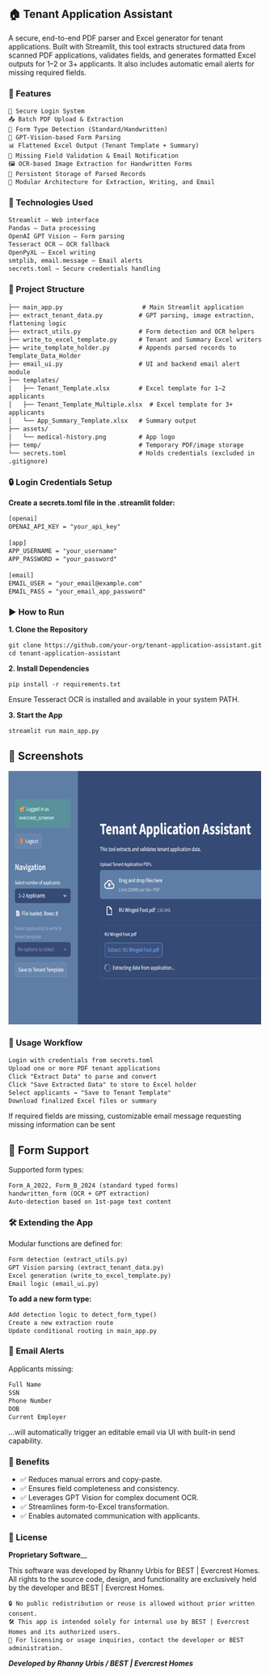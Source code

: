 ## 🏠 Tenant Application Assistant
A secure, end-to-end PDF parser and Excel generator for tenant applications. Built with Streamlit, this tool extracts structured data from scanned PDF applications, validates fields, and generates formatted Excel outputs for 1–2 or 3+ applicants. It also includes automatic email alerts for missing required fields.

### 🚀 Features
```
🔐 Secure Login System
📤 Batch PDF Upload & Extraction
📄 Form Type Detection (Standard/Handwritten)
🧠 GPT-Vision-based Form Parsing
📊 Flattened Excel Output (Tenant Template + Summary)
📧 Missing Field Validation & Email Notification
🖼️ OCR-based Image Extraction for Handwritten Forms
📁 Persistent Storage of Parsed Records
🧩 Modular Architecture for Extraction, Writing, and Email
```

### 🧰 Technologies Used
```
Streamlit – Web interface
Pandas – Data processing
OpenAI GPT Vision – Form parsing
Tesseract OCR – OCR fallback
OpenPyXL – Excel writing
smtplib, email.message – Email alerts
secrets.toml – Secure credentials handling
```
### 📂 Project Structure
```
├── main_app.py                      # Main Streamlit application
├── extract_tenant_data.py          # GPT parsing, image extraction, flattening logic
├── extract_utils.py                # Form detection and OCR helpers
├── write_to_excel_template.py      # Tenant and Summary Excel writers
├── write_template_holder.py        # Appends parsed records to Template_Data_Holder
├── email_ui.py                     # UI and backend email alert module
├── templates/
│   ├── Tenant_Template.xlsx        # Excel template for 1–2 applicants
│   ├── Tenant_Template_Multiple.xlsx  # Excel template for 3+ applicants
│   └── App_Summary_Template.xlsx   # Summary output
├── assets/
│   └── medical-history.png         # App logo
├── temp/                           # Temporary PDF/image storage
└── secrets.toml                    # Holds credentials (excluded in .gitignore)
```
### 🔒 Login Credentials Setup

**Create a secrets.toml file in the .streamlit folder:**

```
[openai]
OPENAI_API_KEY = "your_api_key"

[app]
APP_USERNAME = "your_username"
APP_PASSWORD = "your_password"

[email]
EMAIL_USER = "your_email@example.com"
EMAIL_PASS = "your_email_app_password"
```
### ▶️ How to Run
**1. Clone the Repository**
```
git clone https://github.com/your-org/tenant-application-assistant.git
cd tenant-application-assistant
```
**2. Install Dependencies**
```
pip install -r requirements.txt
```
Ensure Tesseract OCR is installed and available in your system PATH.

**3. Start the App**
```
streamlit run main_app.py
```
## 📸 Screenshots

<p>
  <img src="https://github.com/3v3r-aidev/TenantApp-Assistant/blob/main/screenshots/full_ui.png" alt="Full UI" width="500" height="500"> 
</p>

### 📌 Usage Workflow
```
Login with credentials from secrets.toml
Upload one or more PDF tenant applications
Click "Extract Data" to parse and convert
Click "Save Extracted Data" to store to Excel holder
Select applicants → "Save to Tenant Template"
Download finalized Excel files or summary
```
If required fields are missing, customizable email message requesting missing information can be sent

## 🧪 Form Support
Supported form types:
```
Form_A_2022, Form_B_2024 (standard typed forms)
handwritten_form (OCR + GPT extraction)
Auto-detection based on 1st-page text content
```

### 🛠️ Extending the App
Modular functions are defined for:

```
Form detection (extract_utils.py)
GPT Vision parsing (extract_tenant_data.py)
Excel generation (write_to_excel_template.py)
Email logic (email_ui.py)
```
**To add a new form type:**
```
Add detection logic to detect_form_type()
Create a new extraction route
Update conditional routing in main_app.py
```

### 📧 Email Alerts
Applicants missing:
```
Full Name
SSN
Phone Number
DOB
Current Employer
```
...will automatically trigger an editable email via UI with built-in send capability.

### 🌟 Benefits

* ✅ Reduces manual errors and copy-paste.
* ✅ Ensures field completeness and consistency.
* ✅ Leverages GPT Vision for complex document OCR.
* ✅ Streamlines form-to-Excel transformation.
* ✅ Enables automated communication with applicants.

### 📃 License

**Proprietary Software**__

This software was developed by Rhanny Urbis for BEST | Evercrest Homes.
All rights to the source code, design, and functionality are exclusively held by the developer and BEST | Evercrest Homes.
```
🔒 No public redistribution or reuse is allowed without prior written consent.
🛠️ This app is intended solely for internal use by BEST | Evercrest Homes and its authorized users.
📧 For licensing or usage inquiries, contact the developer or BEST administration.
```
_**Developed by Rhanny Urbis / BEST | Evercrest Homes**_

